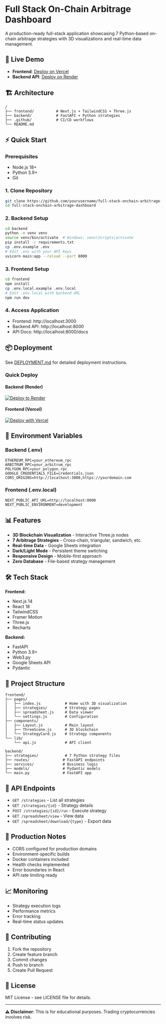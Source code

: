 # Full Stack On-Chain Arbitrage Dashboard

A production-ready full-stack application showcasing 7 Python-based on-chain arbitrage strategies with 3D visualizations and real-time data management.

## 🚀 Live Demo
- **Frontend**: [Deploy on Vercel](https://vercel.com)
- **Backend API**: [Deploy on Render](https://render.com)

## 🏗️ Architecture

```
/
├── frontend/          # Next.js + TailwindCSS + Three.js
├── backend/           # FastAPI + Python strategies
├── .github/           # CI/CD workflows
└── README.md
```

## ⚡ Quick Start

### Prerequisites
- Node.js 18+
- Python 3.9+
- Git

### 1. Clone Repository
```bash
git clone https://github.com/yourusername/full-stack-onchain-arbitrage-dashboard.git
cd full-stack-onchain-arbitrage-dashboard
```

### 2. Backend Setup
```bash
cd backend
python -m venv venv
source venv/bin/activate  # Windows: venv\Scripts\activate
pip install -r requirements.txt
cp .env.example .env
# Edit .env with your API keys
uvicorn main:app --reload --port 8000
```

### 3. Frontend Setup
```bash
cd frontend
npm install
cp .env.local.example .env.local
# Edit .env.local with backend URL
npm run dev
```

### 4. Access Application
- Frontend: http://localhost:3000
- Backend API: http://localhost:8000
- API Docs: http://localhost:8000/docs

## 📦 Deployment

See [DEPLOYMENT.md](DEPLOYMENT.md) for detailed deployment instructions.

### Quick Deploy

#### Backend (Render)
[![Deploy to Render](https://render.com/images/deploy-to-render-button.svg)](https://render.com/deploy)

#### Frontend (Vercel)
[![Deploy with Vercel](https://vercel.com/button)](https://vercel.com/new/clone?repository-url=https://github.com/yourusername/full-stack-onchain-arbitrage-dashboard&project-name=arbitrage-dashboard&repository-name=arbitrage-dashboard)

## 🔧 Environment Variables

### Backend (.env)
```
ETHEREUM_RPC=your_ethereum_rpc
ARBITRUM_RPC=your_arbitrum_rpc
POLYGON_RPC=your_polygon_rpc
GOOGLE_CREDENTIALS_FILE=credentials.json
CORS_ORIGINS=http://localhost:3000,https://yourdomain.com
```

### Frontend (.env.local)
```
NEXT_PUBLIC_API_URL=http://localhost:8000
NEXT_PUBLIC_ENVIRONMENT=development
```

## 📊 Features

- **3D Blockchain Visualization** - Interactive Three.js nodes
- **7 Arbitrage Strategies** - Cross-chain, triangular, sandwich, etc.
- **Real-time Data** - Google Sheets integration
- **Dark/Light Mode** - Persistent theme switching
- **Responsive Design** - Mobile-first approach
- **Zero Database** - File-based strategy management

## 🛠️ Tech Stack

**Frontend:**
- Next.js 14
- React 18
- TailwindCSS
- Framer Motion
- Three.js
- Recharts

**Backend:**
- FastAPI
- Python 3.9+
- Web3.py
- Google Sheets API
- Pydantic

## 📁 Project Structure

```
frontend/
├── pages/
│   ├── index.js           # Home with 3D visualization
│   ├── strategies/        # Strategy pages
│   ├── spreadsheet.js     # Data viewer
│   └── settings.js        # Configuration
├── components/
│   ├── Layout.js          # Main layout
│   ├── ThreeScene.js      # 3D blockchain
│   └── StrategyCard.js    # Strategy components
└── lib/
    └── api.js             # API client

backend/
├── strategies/            # 7 Python strategy files
├── routes/               # FastAPI endpoints
├── services/             # Business logic
├── models/               # Pydantic models
└── main.py               # FastAPI app
```

## 🔄 API Endpoints

- `GET /strategies` - List all strategies
- `GET /strategies/{id}` - Strategy details
- `POST /strategies/{id}/run` - Execute strategy
- `GET /spreadsheet/view` - View data
- `GET /spreadsheet/download/{type}` - Export data

## 🚨 Production Notes

- CORS configured for production domains
- Environment-specific builds
- Docker containers included
- Health checks implemented
- Error boundaries in React
- API rate limiting ready

## 📈 Monitoring

- Strategy execution logs
- Performance metrics
- Error tracking
- Real-time status updates

## 🤝 Contributing

1. Fork the repository
2. Create feature branch
3. Commit changes
4. Push to branch
5. Create Pull Request

## 📄 License

MIT License - see LICENSE file for details.

---

**⚠️ Disclaimer**: This is for educational purposes. Trading cryptocurrencies involves risk.